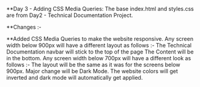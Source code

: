 **Day 3 - Adding CSS Media Queries:
The base index.html and styles.css are from Day2 - Technical Documentation Project.

**Changes :-

**Added CSS Media Queries to make the website responsive.
Any screen width below 900px will have a different layout as follows :-
The Technical Documentation navbar will stick to the top of the page
The Content will be in the bottom.
Any screen width below 700px will have a different look as follows :-
The layout will be the same as it was for the screens below 900px.
Major change will be Dark Mode.
The website colors will get inverted and dark mode will automatically get applied.
